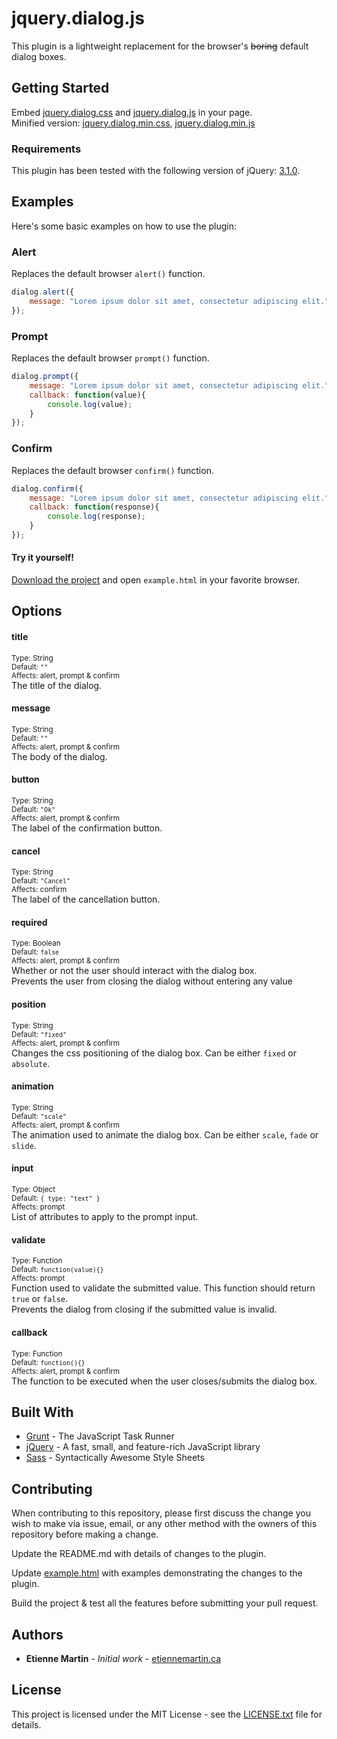 # jquery.dialog.js

This plugin is a lightweight replacement for the browser's ~~boring~~ default dialog boxes.

## Getting Started

Embed [jquery.dialog.css](https://github.com/etienne-martin/dialog/blob/master/build/jquery.dialog.css) and [jquery.dialog.js](https://github.com/etienne-martin/dialog/blob/master/build/jquery.dialog.js) in your page.  
Minified version: [jquery.dialog.min.css](https://github.com/etienne-martin/dialog/blob/master/build/jquery.dialog.min.css), [jquery.dialog.min.js](https://github.com/etienne-martin/dialog/blob/master/build/jquery.dialog.min.js)

### Requirements

This plugin has been tested with the following version of jQuery: [3.1.0](https://ajax.googleapis.com/ajax/libs/jquery/3.1.0/jquery.min.js).

## Examples

Here's some basic examples on how to use the plugin:

### Alert

Replaces the default browser ```alert()``` function.

```javascript
dialog.alert({
	message: "Lorem ipsum dolor sit amet, consectetur adipiscing elit."
});
```

### Prompt

Replaces the default browser ```prompt()``` function.

```javascript
dialog.prompt({
	message: "Lorem ipsum dolor sit amet, consectetur adipiscing elit.",
	callback: function(value){
		console.log(value);
	}
});
```

### Confirm

Replaces the default browser ```confirm()``` function.

```javascript
dialog.confirm({
	message: "Lorem ipsum dolor sit amet, consectetur adipiscing elit.",
	callback: function(response){
		console.log(response);
	}
});
```

#### Try it yourself!

[Download the project](https://github.com/etienne-martin/dialog/archive/master.zip) and open ```example.html``` in your favorite browser.

## Options

#### title
<sup>Type: String  
Default: ```""```  
Affects: alert, prompt & confirm</sup>   
The title of the dialog.

#### message 
<sup>Type: String  
Default: ```""```  
Affects: alert, prompt & confirm</sup>  
The body of the dialog.

#### button
<sup>Type: String  
Default: ```"Ok"```  
Affects: alert, prompt & confirm</sup>  
The label of the confirmation button.

#### cancel
<sup>Type: String  
Default: ```"Cancel"```  
Affects: confirm</sup>  
The label of the cancellation button.

#### required
<sup>Type: Boolean  
Default: ```false```  
Affects: alert, prompt & confirm</sup>  
Whether or not the user should interact with the dialog box.  
Prevents the user from closing the dialog without entering any value

#### position
<sup>Type: String  
Default: ```"fixed"```  
Affects: alert, prompt & confirm</sup>  
Changes the css positioning of the dialog box. Can be either ```fixed``` or ```absolute```.

#### animation
<sup>Type: String  
Default: ```"scale"```  
Affects: alert, prompt & confirm</sup>  
The animation used to animate the dialog box. Can be either ```scale```, ```fade``` or ```slide```.

#### input
<sup>Type: Object  
Default: ```{
			type: "text"
		}```  
Affects: prompt</sup>  
List of attributes to apply to the prompt input.

#### validate
<sup>Type: Function  
Default: ```function(value){}```  
Affects: prompt</sup>  
Function used to validate the submitted value. This function should return ```true``` or ```false```.  
Prevents the dialog from closing if the submitted value is invalid.

#### callback
<sup>Type: Function  
Default: ```function(){}```  
Affects: alert, prompt & confirm</sup>  
The function to be executed when the user closes/submits the dialog box.

## Built With

* [Grunt](https://gruntjs.com/) - The JavaScript Task Runner
* [jQuery](https://jquery.com/) - A fast, small, and feature-rich JavaScript library
* [Sass](http://sass-lang.com/) - Syntactically Awesome Style Sheets

## Contributing

When contributing to this repository, please first discuss the change you wish to make via issue, email, or any other method with the owners of this repository before making a change.

Update the README.md with details of changes to the plugin.

Update [example.html](https://github.com/etienne-martin/dialog/blob/master/example.html) with examples demonstrating the changes to the plugin.

Build the project & test all the features before submitting your pull request.

## Authors

* **Etienne Martin** - *Initial work* - [etiennemartin.ca](http://etiennemartin.ca/)

## License

This project is licensed under the MIT License - see the [LICENSE.txt](https://github.com/etienne-martin/dialog/blob/master/LICENSE.txt) file for details.
